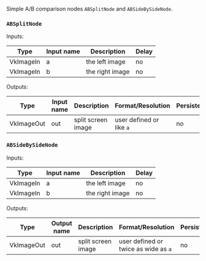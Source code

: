 Simple A/B comparison nodes `ABSplitNode` and `ABSideBySideNode`. 

### `ABSplitNode`

Inputs:

| Type      | Input name | Description     | Delay |
|-----------|------------|-----------------|-------|
| VkImageIn | a          | the left image  | no    |
| VkImageIn | b          | the right image | no    |

Outputs:

| Type       | Input name | Description         | Format/Resolution        | Persistent |
|------------|------------|---------------------|--------------------------|------------|
| VkImageOut | out        | split screen image  | user defined or like `a` | no         |


### `ABSideBySideNode`

Inputs:

| Type      | Input name | Description     | Delay |
|-----------|------------|-----------------|-------|
| VkImageIn | a          | the left image  | no    |
| VkImageIn | b          | the right image | no    |

Outputs:

| Type       | Output name | Description         | Format/Resolution                    | Persistent |
|------------|-------------|---------------------|--------------------------------------|------------|
| VkImageOut | out         | split screen image  | user defined or twice as wide as `a` | no         |
